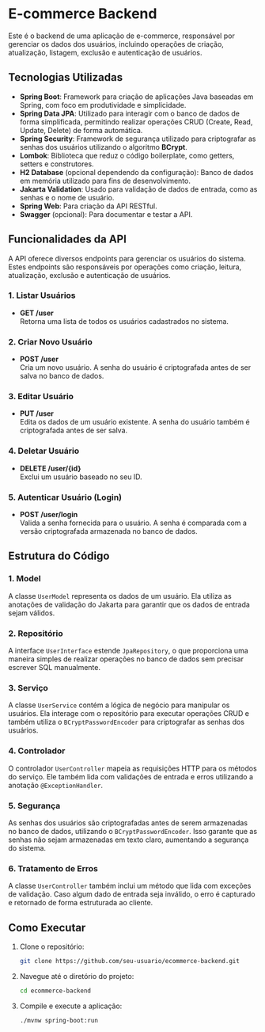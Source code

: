 # E-commerce Backend

Este é o backend de uma aplicação de e-commerce, responsável por gerenciar os dados dos usuários, incluindo operações de criação, atualização, listagem, exclusão e autenticação de usuários.

## Tecnologias Utilizadas

- **Spring Boot**: Framework para criação de aplicações Java baseadas em Spring, com foco em produtividade e simplicidade.
- **Spring Data JPA**: Utilizado para interagir com o banco de dados de forma simplificada, permitindo realizar operações CRUD (Create, Read, Update, Delete) de forma automática.
- **Spring Security**: Framework de segurança utilizado para criptografar as senhas dos usuários utilizando o algoritmo **BCrypt**.
- **Lombok**: Biblioteca que reduz o código boilerplate, como getters, setters e construtores.
- **H2 Database** (opcional dependendo da configuração): Banco de dados em memória utilizado para fins de desenvolvimento.
- **Jakarta Validation**: Usado para validação de dados de entrada, como as senhas e o nome de usuário.
- **Spring Web**: Para criação da API RESTful.
- **Swagger** (opcional): Para documentar e testar a API.

## Funcionalidades da API

A API oferece diversos endpoints para gerenciar os usuários do sistema. Estes endpoints são responsáveis por operações como criação, leitura, atualização, exclusão e autenticação de usuários.

### 1. **Listar Usuários**
- **GET /user**  
  Retorna uma lista de todos os usuários cadastrados no sistema.

### 2. **Criar Novo Usuário**
- **POST /user**  
  Cria um novo usuário. A senha do usuário é criptografada antes de ser salva no banco de dados.

### 3. **Editar Usuário**
- **PUT /user**  
  Edita os dados de um usuário existente. A senha do usuário também é criptografada antes de ser salva.

### 4. **Deletar Usuário**
- **DELETE /user/{id}**  
  Exclui um usuário baseado no seu ID.

### 5. **Autenticar Usuário (Login)**
- **POST /user/login**  
  Valida a senha fornecida para o usuário. A senha é comparada com a versão criptografada armazenada no banco de dados.

## Estrutura do Código

### 1. **Model**
A classe `UserModel` representa os dados de um usuário. Ela utiliza as anotações de validação do Jakarta para garantir que os dados de entrada sejam válidos.

### 2. **Repositório**
A interface `UserInterface` estende `JpaRepository`, o que proporciona uma maneira simples de realizar operações no banco de dados sem precisar escrever SQL manualmente.

### 3. **Serviço**
A classe `UserService` contém a lógica de negócio para manipular os usuários. Ela interage com o repositório para executar operações CRUD e também utiliza o `BCryptPasswordEncoder` para criptografar as senhas dos usuários.

### 4. **Controlador**
O controlador `UserController` mapeia as requisições HTTP para os métodos do serviço. Ele também lida com validações de entrada e erros utilizando a anotação `@ExceptionHandler`.

### 5. **Segurança**
As senhas dos usuários são criptografadas antes de serem armazenadas no banco de dados, utilizando o `BCryptPasswordEncoder`. Isso garante que as senhas não sejam armazenadas em texto claro, aumentando a segurança do sistema.

### 6. **Tratamento de Erros**
A classe `UserController` também inclui um método que lida com exceções de validação. Caso algum dado de entrada seja inválido, o erro é capturado e retornado de forma estruturada ao cliente.

## Como Executar

1. Clone o repositório:
   ```bash
   git clone https://github.com/seu-usuario/ecommerce-backend.git

2. Navegue até o diretório do projeto:

    ```bash
    cd ecommerce-backend

3. Compile e execute a aplicação:

    ```bash
    ./mvnw spring-boot:run